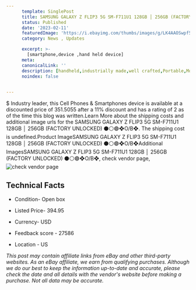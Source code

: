 ```yaml
---
      template: SinglePost
      title: SAMSUNG GALAXY Z FLIP3 5G SM-F711U1 128GB │ 256GB (FACTORY UNLOCKED) ⚫️⚪️🟣❖O/B❖
      status: Published
      date: '2023-02-11'
      featuredImage: 'https://i.ebayimg.com/thumbs/images/g/LK4AAOSwpf5jfUip/s-l225.jpg'
      category: News , Updates

      excerpt: >-
        [smartphone,device ,hand held device]
      meta:
      canonicalLink: ''
      description: [handheld,industrially made,well crafted,Portable,Mobile,Compact,Convenient,Lightweight,Maneuverable,Man-portable,Miniature,Carriable,Hand-held,Light,Holdable,Transportable,Mobile device,Pocket-sized,On-the-go,Wireless,Cordless,Compact size,Convenient size, smartphone,device ,hand held device]
      noindex: false

        
---
```

$
    Industry leader, this Cell Phones & Smartphones device is available at a discounted price of 351.5055 after a 11% discount and has a rating of 2 as of the time this blog was written.Learn More about the shipping costs and additional image urls for the SAMSUNG GALAXY Z FLIP3 5G SM-F711U1 128GB │ 256GB (FACTORY UNLOCKED) ⚫️⚪️🟣❖O/B❖. The shipping cost is undefined.Product ImageSAMSUNG GALAXY Z FLIP3 5G SM-F711U1 128GB │ 256GB (FACTORY UNLOCKED) ⚫️⚪️🟣❖O/B❖Additional ImagesSAMSUNG GALAXY Z FLIP3 5G SM-F711U1 128GB │ 256GB (FACTORY UNLOCKED) ⚫️⚪️🟣❖O/B❖, check vendor page, ![check vendor page](https://origin-galleryplus.ebayimg.com/ws/web/325435097405_2_0_1/225x225.jpg,https://origin-galleryplus.ebayimg.com/ws/web/325435097405_3_0_1/225x225.jpg,https://origin-galleryplus.ebayimg.com/ws/web/325435097405_4_0_1/225x225.jpg,https://origin-galleryplus.ebayimg.com/ws/web/325435097405_5_0_1/225x225.jpg,https://origin-galleryplus.ebayimg.com/ws/web/325435097405_6_0_1/225x225.jpg)
    
    

 ## Technical Facts 



     
      

 - Condition- Open box 


      

 - Listed Price- 394.95 


      

 - Currency- USD 


      

 - Feedback score - 27586 


      

 - Location - US 


      
      

 *_This post may contain affiliate links from eBay and other third-party websites. As an eBay affiliate, we earn from qualifying purchases. Although we do our best to keep the information up-to-date and accurate, please check the date and all details with the vendor's website before making a purchase. Not all data may be accurate._*



    
    
    
    
    